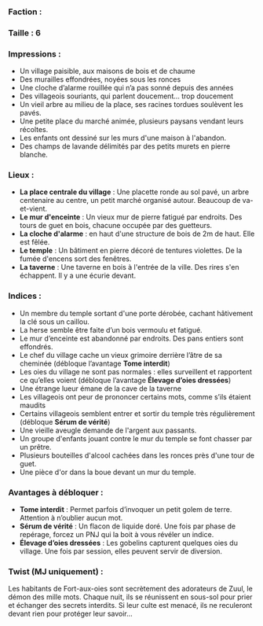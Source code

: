 ### Faction : 
### Taille : 6

### Impressions :

- Un village paisible, aux maisons de bois et de chaume
- Des murailles effondrées, noyées sous les ronces
- Une cloche d’alarme rouillée qui n’a pas sonné depuis des années
- Des villageois souriants, qui parlent doucement… trop doucement
- Un vieil arbre au milieu de la place, ses racines tordues soulèvent les pavés.
- Une petite place du marché animée, plusieurs paysans vendant leurs récoltes.
- Les enfants ont dessiné sur les murs d'une maison à l'abandon.
- Des champs de lavande délimités par des petits murets en pierre blanche.
### Lieux :

- **La place centrale du village** : Une placette ronde au sol pavé, un arbre centenaire au centre, un petit marché organisé autour. Beaucoup de va-et-vient.
- **Le mur d'enceinte** : Un vieux mur de pierre fatigué par endroits. Des tours de guet en bois, chacune occupée par des guetteurs.
- **La cloche d'alarme** : en haut d'une structure de bois de 2m de haut. Elle est fêlée.
- **Le temple** : Un bâtiment en pierre décoré de tentures violettes. De la fumée d'encens sort des fenêtres.
- **La taverne** : Une taverne en bois à l'entrée de la ville. Des rires s'en échappent. Il y a une écurie devant.
### Indices :

- Un membre du temple sortant d'une porte dérobée, cachant hâtivement la clé sous un caillou.
- La herse semble être faite d’un bois vermoulu et fatigué.
- Le mur d’enceinte est abandonné par endroits. Des pans entiers sont effondrés.
- Le chef du village cache un vieux grimoire derrière l’âtre de sa cheminée (débloque l’avantage **Tome interdit**)
- Les oies du village ne sont pas normales : elles surveillent et rapportent ce qu’elles voient (débloque l’avantage **Élevage d’oies dressées**)
- Une étrange lueur émane de la cave de la taverne
- Les villageois ont peur de prononcer certains mots, comme s’ils étaient maudits
- Certains villageois semblent entrer et sortir du temple très régulièrement (débloque **Sérum de vérité**)
- Une vieille aveugle demande de l'argent aux passants.
- Un groupe d'enfants jouant contre le mur du temple se font chasser par un prêtre.
- Plusieurs bouteilles d'alcool cachées dans les ronces près d'une tour de guet.
- Une pièce d'or dans la boue devant un mur du temple.
### Avantages à débloquer :

- **Tome interdit** : Permet parfois d’invoquer un petit golem de terre. Attention à n’oublier aucun mot.
- **Sérum de vérité** : Un flacon de liquide doré. Une fois par phase de repérage, forcez un PNJ qui la boit à vous révéler un indice.
- **Élevage d’oies dressées** : Les gobelins capturent quelques oies du village. Une fois par session, elles peuvent servir de diversion.
### Twist (MJ uniquement) :

Les habitants de Fort-aux-oies sont secrètement des adorateurs de Zuul, le démon des mille mots. Chaque nuit, ils se réunissent en sous-sol pour prier et échanger des secrets interdits. Si leur culte est menacé, ils ne reculeront devant rien pour protéger leur savoir…